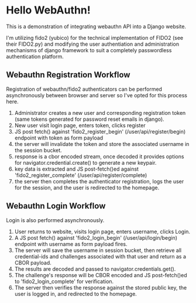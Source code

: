 # Hello WebAuthn!

This is a demonstration of integrating webauthn API into a Django website. 

I'm utilizing fido2 (yubico) for the technical implementation of FIDO2 (see their FIDO2.py) and modifying the user authentiation and administration mechanisms
 of django framework to suit a completely passwordless authentication platform.

## Webauthn Registration Workflow

Registration of webauthn/fido2 authenticators can be performed asynchronously between browser and server so I've opted for this process here.

1. Administrator creates a new user and corresponding registration token (same tokens generated for password reset emails in django).
2. New user visit login page, enters token, clicks register
3. JS post fetch() against 'fido2_register_begin' (/user/api/register/begin) endpoint with token as form payload
4. the server will invalidate the token and store the associated username in the session bucket.
5. response is a cbor encoded stream, once decoded it provides options for navigator.credential.create() to generate a new keypair.
6. key data is extracted and JS post-fetch()ed against 'fido2_register_complete' (/user/api/register/complete)
7. the server then completes the authenticator registration, logs the user for the session, and the user is redirected to the homepage.


## Webauthn Login Workflow

Login is also performed asynchronously.

1. User returns to website, visits login page, enters username, clicks Login.
2. A JS post fetch() against 'fido2_login_begin' (/user/api/login/begin) endpoint with username as form payload fires.
3. The server will save the username in session bucket, then retrieve all credential-ids and challenges associated with that user and return as a CBOR payload.
4. The results are decoded and passed to navigator.credentials.get().
5. The challenge's response will be CBOR encoded and JS post-fetch()ed to 'fido2_login_complete' for verification.
6. The server then verifies the response against the stored public key, the user is logged in, and redirected to the homepage.
